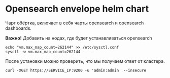 # Opensearch envelope helm chart 

Чарт обёртка, включает в себя чарты opensearch и opensearch dashboards.

**Важно!** Добавить на нодах, где будет устанавливаться opensearch

    echo "vm.max_map_count=262144" >> /etc/sysctl.conf
    sysctl -w vm.max_map_count=262144 

После установки можно проверить, что мы получаем ответ от кластера.

    curl -XGET https://SERVICE_IP:9200 -u 'admin:admin' --insecure